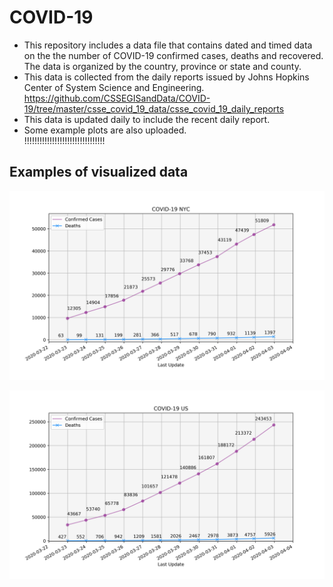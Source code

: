 # COVID-19
* This repository includes a data file that contains dated and timed data on the the number of COVID-19 confirmed cases, deaths and recovered. The data is organized by the country, province or state and county.  
* This data is collected from the daily reports issued by Johns Hopkins Center of System Science and Engineering.  
https://github.com/CSSEGISandData/COVID-19/tree/master/csse_covid_19_data/csse_covid_19_daily_reports  
* This data is updated daily to include the recent daily report.  
* Some example plots are also uploaded.  
!!!!!!!!!!!!!!!!!!!!!!!!!!!!!!!!  
## Examples of visualized data  
![](https://github.com/iba13001/COVID-19/blob/master/COVID-19%20NYC.jpg)

![](https://github.com/iba13001/COVID-19/blob/master/COVID-19%20US.jpg)
